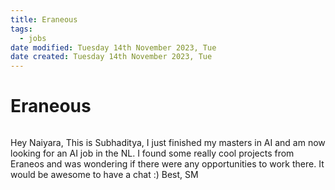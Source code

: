 ```yaml
---
title: Eraneous
tags:
  - jobs
date modified: Tuesday 14th November 2023, Tue
date created: Tuesday 14th November 2023, Tue
---
```


# Eraneous
```toc
```
Hey Naiyara,
This is Subhaditya, I just finished my masters in AI and am now looking for an AI job in the NL. I found some really cool projects from Eraneos and was wondering if there were any opportunities to work there.
It would be awesome to have a chat :)
Best,
SM

